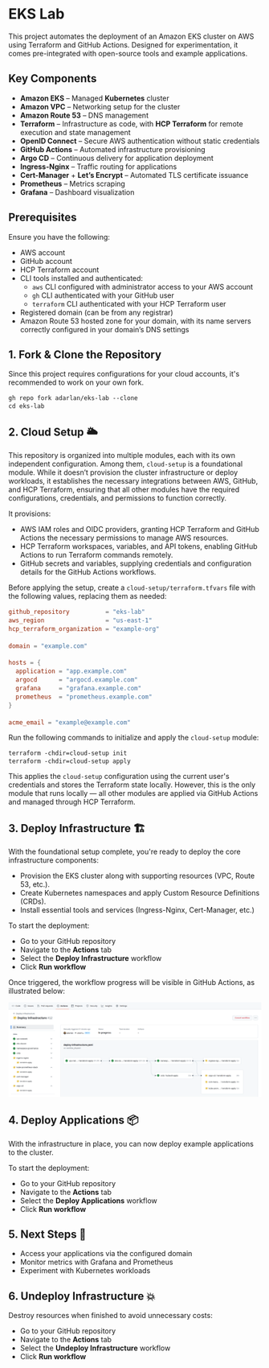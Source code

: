 # EKS Lab

This project automates the deployment of an Amazon EKS cluster on AWS using Terraform and GitHub Actions. Designed for experimentation, it comes pre-integrated with open-source tools and example applications.

## Key Components

- __Amazon EKS__ – Managed __Kubernetes__ cluster
- __Amazon VPC__ – Networking setup for the cluster
- __Amazon Route 53__ – DNS management
- __Terraform__ – Infrastructure as code, with __HCP Terraform__ for remote execution and state management
- __OpenID Connect__ – Secure AWS authentication without static credentials
- __GitHub Actions__ – Automated infrastructure provisioning
- __Argo CD__ – Continuous delivery for application deployment
- __Ingress-Nginx__ – Traffic routing for applications
- __Cert-Manager__ + __Let’s Encrypt__ – Automated TLS certificate issuance
- __Prometheus__ – Metrics scraping
- __Grafana__ – Dashboard visualization

<!-- - Docker for application container image building -->
<!-- - Amazon ECR for application container image storage -->
<!-- - Helm for application deployment packaging -->

<!-- Everything, from cluster creation to tool installation and application deployment, is defined as code, ensuring consistency and repeatability, eliminating the need for manual setup or local dependencies. -->

## Prerequisites

Ensure you have the following:

- AWS account
- GitHub account
- HCP Terraform account
- CLI tools installed and authenticated:
  - `aws` CLI configured with administrator access to your AWS account
  - `gh` CLI authenticated with your GitHub user
  - `terraform` CLI authenticated with your HCP Terraform user
- Registered domain (can be from any registrar)
- Amazon Route 53 hosted zone for your domain, with its name servers correctly configured in your domain’s DNS settings

## 1. Fork & Clone the Repository

Since this project requires configurations for your cloud accounts, it's recommended to work on your own fork.

```shell
gh repo fork adarlan/eks-lab --clone
cd eks-lab
```

## 2. Cloud Setup 🌥️

This repository is organized into multiple modules, each with its own independent configuration. Among them, `cloud-setup` is a foundational module. While it doesn’t provision the cluster infrastructure or deploy workloads, it establishes the necessary integrations between AWS, GitHub, and HCP Terraform, ensuring that all other modules have the required configurations, credentials, and permissions to function correctly.

It provisions:

- AWS IAM roles and OIDC providers, granting HCP Terraform and GitHub Actions the necessary permissions to manage AWS resources.
- HCP Terraform workspaces, variables, and API tokens, enabling GitHub Actions to run Terraform commands remotely.
- GitHub secrets and variables, supplying credentials and configuration details for the GitHub Actions workflows.

Before applying the setup, create a `cloud-setup/terraform.tfvars` file with the following values, replacing them as needed:

```conf
github_repository          = "eks-lab"
aws_region                 = "us-east-1"
hcp_terraform_organization = "example-org"

domain = "example.com"

hosts = {
  application = "app.example.com"
  argocd      = "argocd.example.com"
  grafana     = "grafana.example.com"
  prometheus  = "prometheus.example.com"
}

acme_email = "example@example.com"
```

Run the following commands to initialize and apply the `cloud-setup` module:

```shell
terraform -chdir=cloud-setup init
terraform -chdir=cloud-setup apply
```

This applies the `cloud-setup` configuration using the current user's credentials and stores the Terraform state locally.
However, this is the only module that runs locally — all other modules are applied via GitHub Actions and managed through HCP Terraform.

## 3. Deploy Infrastructure 🏗️

With the foundational setup complete, you're ready to deploy the core infrastructure components:

- Provision the EKS cluster along with supporting resources (VPC, Route 53, etc.).
- Create Kubernetes namespaces and apply Custom Resource Definitions (CRDs).
- Install essential tools and services (Ingress-Nginx, Cert-Manager, etc.)

To start the deployment:

- Go to your GitHub repository
- Navigate to the __Actions__ tab
- Select the __Deploy Infrastructure__ workflow
- Click __Run workflow__

Once triggered, the workflow progress will be visible in GitHub Actions, as illustrated below:

![Deploy Infrastructure](./docs/deploy-infrastructure.png)

## 4. Deploy Applications 📦

With the infrastructure in place, you can now deploy example applications to the cluster.

To start the deployment:

- Go to your GitHub repository
- Navigate to the __Actions__ tab
- Select the __Deploy Applications__ workflow
- Click __Run workflow__

## 5. Next Steps 🎯

- Access your applications via the configured domain
- Monitor metrics with Grafana and Prometheus
- Experiment with Kubernetes workloads

## 6. Undeploy Infrastructure 💥

Destroy resources when finished to avoid unnecessary costs:

- Go to your GitHub repository
- Navigate to the __Actions__ tab
- Select the __Undeploy Infrastructure__ workflow
- Click __Run workflow__
